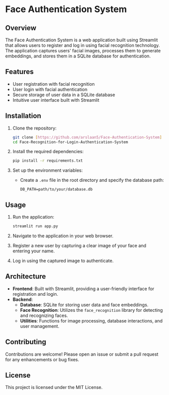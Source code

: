 # Face Authentication System

## Overview
The Face Authentication System is a web application built using Streamlit that allows users to register and log in using facial recognition technology. The application captures users' facial images, processes them to generate embeddings, and stores them in a SQLite database for authentication.

## Features
- User registration with facial recognition
- User login with facial authentication
- Secure storage of user data in a SQLite database
- Intuitive user interface built with Streamlit

## Installation
1. Clone the repository:
   ```bash
   git clone [https://github.com/arslaan5/Face-Authentication-System]
   cd Face-Recognition-for-Login-Authentication-System
   ```

2. Install the required dependencies:
   ```bash
   pip install -r requirements.txt
   ```

3. Set up the environment variables:
   - Create a `.env` file in the root directory and specify the database path:
     ```
     DB_PATH=path/to/your/database.db
     ```

## Usage
1. Run the application:
   ```bash
   streamlit run app.py
   ```

2. Navigate to the application in your web browser.

3. Register a new user by capturing a clear image of your face and entering your name.

4. Log in using the captured image to authenticate.

## Architecture
- **Frontend**: Built with Streamlit, providing a user-friendly interface for registration and login.
- **Backend**: 
  - **Database**: SQLite for storing user data and face embeddings.
  - **Face Recognition**: Utilizes the `face_recognition` library for detecting and recognizing faces.
  - **Utilities**: Functions for image processing, database interactions, and user management.

## Contributing
Contributions are welcome! Please open an issue or submit a pull request for any enhancements or bug fixes.

## License
This project is licensed under the MIT License.

